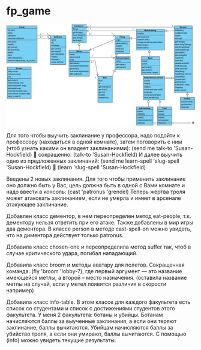 # fp_game
![схема](https://github.com/kazantseva2/fp_game/blob/main/Рисунок2.svg)


Для того чтобы выучить заклинание у профессора, надо подойти к профессору (находиться в одной комнате), затем поговорить с ним (чтоб узнать какими он владеет заклинаниями): 
(send me talk-to 'Susan-Hockfield)  сокращенно: (talk-to 'Susan-Hockfield)
И далее выучить одно из предложенных заклинаний:
(send me learn-spell 'slug-spell 'Susan-Hockfield)  (learn 'slug-spell 'Susan-Hockfield)


Введены 2 новых заклинания. Для того чтобы применить заклинание оно должно быть у Вас, цель должна быть в одной с Вами комнате и надо ввести в консоль: (cast 'patronus 'grendel)
Теперь жертва троля может атаковать заклинанием, если не умерла и имеет в арсенале атакующее заклинание.


Добавлен класс дементор, в нем переопределен метод eat-people, т.к. дементору нельзя ответить при его атаке. Также добавлены в мир игры два дементора. В классе person в методе cast-spell-on можно увидеть, что на диментора действует только patronus.


Добавила класс chosen-one и переопределила метод suffer так, чтоб в случае критического удара, погибал нападающий.


Добавила класс broom и методы аватару для полетов. Сокращенная команда: (fly 'broom 'lobby-7), где первый аргумент — это название имеющейся метлы, а второй – место назначения. (оставила название метлы на случай, если у метел появятся различия в скорости например)


Добавила класс info-table. В этом классе для каждого факультета есть список со студентами и список с достижениями студентов этого факультета. У меня 2 факультета: ботаны и убийцы. Ботанам начисляются баллы за выученные заклинания, а если они теряют заклинание, баллы вычитаются.  Убийцам начисляются баллы за убийство троля, а если они умирают, баллы вычитаются.  С помощью (info) можно увидеть текущие результаты.
